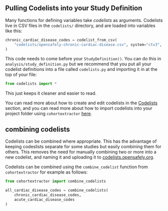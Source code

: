 


## Pulling Codelists into your Study Definition

Many functions for defining variables take *codelists* as arguments. 
Codelists live in CSV files in the `codelists/` directory, and are loaded into variables like this:

```py
chronic_cardiac_disease_codes = codelist_from_csv(
    "codelists/opensafely-chronic-cardiac-disease.csv", system="ctv3", column="CTV3ID"
)
```

This code needs to come before your `StudyDefinition()`. 
You can do this in `analysis/study_definition.py` but we recommend that you put all your codelist definitions into a file called `codelists.py` and importing it in at the top of your file:

```py 
from codelists import *
```

This just keeps it cleaner and easier to read. 

You can read more about how to create and edit codelists in the [Codelists](codelist-intro.md) section, and you can read more about how to import codelists into your project folder using `cohortextractor` [here](actions-cohortextractor.md#update_codelists).

## combining codelists

Codelists can be combined where appropriate. 
This has the advantage of keeping codeslists separate for some studies but easily combining them for others. 
This removes the need for manually combining two or more into a new codelist, and naming it and uploading it to [codelists.opensafely.org](https://codelists.opensafely.org).

Codelists can be combined using the `combine_codelist` function from `cohortextractor` for example as follows:

```py
from cohortextractor import combine_codelists

all_cardiac_disease_codes = combine_codelists(
    chronic_cardiac_disease_codes, 
    acute_cardiac_disease_codes
)
```
